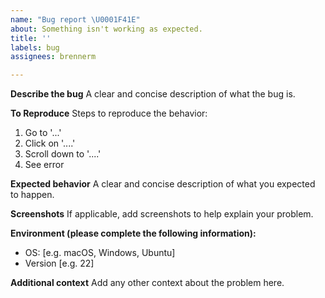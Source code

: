```yaml
---
name: "Bug report \U0001F41E"
about: Something isn't working as expected.
title: ''
labels: bug
assignees: brennerm

---
```


**Describe the bug**
A clear and concise description of what the bug is.

**To Reproduce**
Steps to reproduce the behavior:
1. Go to '...'
2. Click on '....'
3. Scroll down to '....'
4. See error

**Expected behavior**
A clear and concise description of what you expected to happen.

**Screenshots**
If applicable, add screenshots to help explain your problem.

**Environment (please complete the following information):**
 - OS: [e.g. macOS, Windows, Ubuntu]
 - Version [e.g. 22]

**Additional context**
Add any other context about the problem here.
